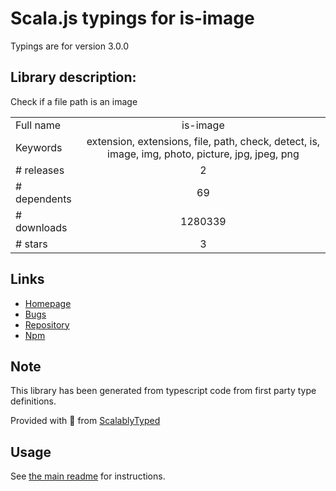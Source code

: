 
# Scala.js typings for is-image

Typings are for version 3.0.0

## Library description:
Check if a file path is an image

|                    |                 |
| ------------------ | :-------------: |
| Full name          | is-image |
| Keywords           | extension, extensions, file, path, check, detect, is, image, img, photo, picture, jpg, jpeg, png |
| # releases         | 2 |
| # dependents       | 69 |
| # downloads        | 1280339 |
| # stars            | 3 |

## Links
- [Homepage](https://github.com/sindresorhus/is-image#readme)
- [Bugs](https://github.com/sindresorhus/is-image/issues)
- [Repository](https://github.com/sindresorhus/is-image)
- [Npm](https://www.npmjs.com/package/is-image)
    


## Note
This library has been generated from typescript code from first party type definitions.

Provided with :purple_heart: from [ScalablyTyped](https://github.com/oyvindberg/ScalablyTyped)

## Usage
See [the main readme](../../readme.md) for instructions.


